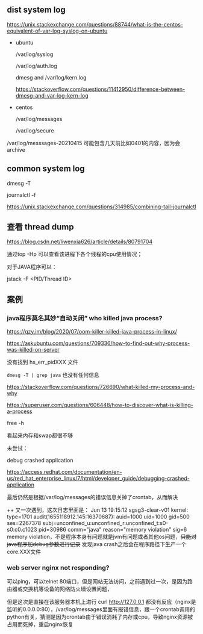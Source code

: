 ## dist system log

https://unix.stackexchange.com/questions/88744/what-is-the-centos-equivalent-of-var-log-syslog-on-ubuntu

+ ubuntu

  /var/log/syslog

  /var/log/auth.log

  dmesg and /var/log/kern.log

  https://stackoverflow.com/questions/11412950/difference-between-dmesg-and-var-log-kern-log

+ centos

  /var/log/messages

  /var/log/secure

/var/log/messsages-20210415 可能包含几天前比如0401的内容，因为会archive

## common system log

dmesg -T

journalctl -f

https://unix.stackexchange.com/questions/314985/combining-tail-journalctl

## 查看 thread dump

https://blog.csdn.net/liwenxia626/article/details/80791704

通过top -Hp <PID>可以查看该进程下各个线程的cpu使用情况；

对于JAVA程序可以：

jstack -F <PID/Thread ID>



## 案例

### java程序莫名其妙“自动关闭” who killed java process?

https://qzy.im/blog/2020/07/oom-killer-killed-java-process-in-linux/

https://askubuntu.com/questions/709336/how-to-find-out-why-process-was-killed-on-server

没有找到 hs_err_pidXXX 文件

`dmesg -T | grep java` 也没有任何信息

https://stackoverflow.com/questions/726690/what-killed-my-process-and-why

https://superuser.com/questions/606448/how-to-discover-what-is-killing-a-process

free -h

看起来内存和swap都很不够

未尝试：

debug crashed application

https://access.redhat.com/documentation/en-us/red_hat_enterprise_linux/7/html/developer_guide/debugging-crashed-application

最后仍然是根据/var/log/messages的错误信息关掉了crontab，从而解决

++ 又一次遇到，这次日志里面是：
Jun 13 19:15:12 sgsg3-clear-v01 kernel: type=1701 audit(1655118912.145:16370687): auid=1000 uid=1000 gid=500 ses=2267378 subj=unconfined_u:unconfined_r:unconfined_t:s0-s0:c0.c1023 pid=30986 comm="java" reason="memory violation" sig=6
memory violation，不是程序本身有问题就是jvm有问题或者其他os问题，~~只能对java程序加debug参数进行记录~~ 发现java crash之后会在程序路径下生产一个core.XXX文件

### web server nginx not responding?

可以ping，可以telnet 80端口，但是网站无法访问，之前遇到过一次，是因为路由器或交换机等设备的网络防火墙设置问题，

但是这次是直接在该服务器本机上进行 curl http://127.0.0.1 都没有反应（nginx是监听的0.0.0.0:80），/var/log/messages里面有报错信息，跟一个crontab调用的python有关，猜测是因为crontab由于错误消耗了内存或cpu，导致nginx资源被占用而死掉，重启nginx恢复